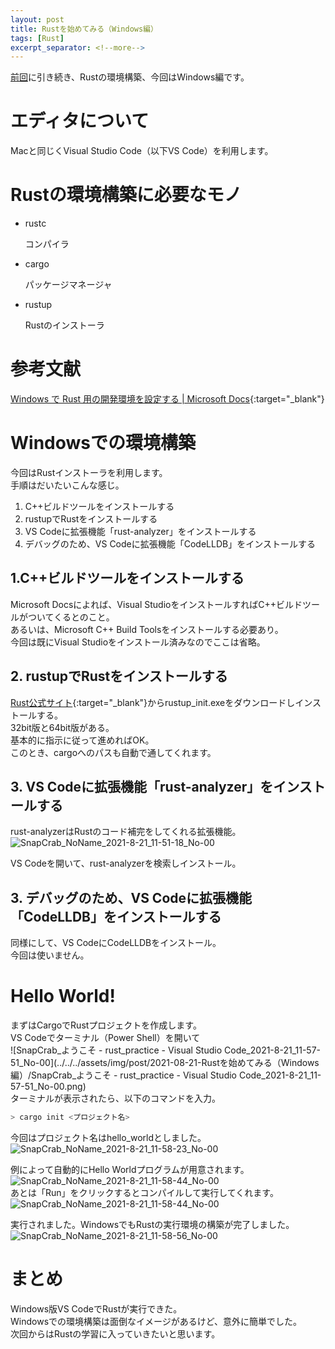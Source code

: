 ```yaml
---
layout: post
title: Rustを始めてみる（Windows編）
tags: [Rust]
excerpt_separator: <!--more-->
---
```


[前回](../20//Rust%E3%82%92%E5%A7%8B%E3%82%81%E3%81%A6%E3%81%BF%E3%82%8B-Mac%E7%B7%A8.html)に引き続き、Rustの環境構築、今回はWindows編です。

<!--more-->



# エディタについて

Macと同じくVisual Studio Code（以下VS Code）を利用します。



# Rustの環境構築に必要なモノ

- rustc  
  

  コンパイラ

- cargo  
  

  パッケージマネージャ

- rustup  
  
  
  Rustのインストーラ

# 参考文献

[Windows で Rust 用の開発環境を設定する \| Microsoft Docs](https://docs.microsoft.com/ja-jp/windows/dev-environment/rust/setup){:target="_blank"}

# Windowsでの環境構築

今回はRustインストーラを利用します。  
手順はだいたいこんな感じ。

1. C++ビルドツールをインストールする
2. rustupでRustをインストールする
3. VS Codeに拡張機能「rust-analyzer」をインストールする
4. デバッグのため、VS Codeに拡張機能「CodeLLDB」をインストールする



## 1.C++ビルドツールをインストールする

Microsoft Docsによれば、Visual StudioをインストールすればC++ビルドツールがついてくるとのこと。  
あるいは、Microsoft C++ Build Toolsをインストールする必要あり。  
今回は既にVisual Studioをインストール済みなのでここは省略。



## 2. rustupでRustをインストールする

[Rust公式サイト](https://www.rust-lang.org/ja/tools/install){:target="_blank"}からrustup_init.exeをダウンロードしインストールする。  
32bit版と64bit版がある。  
基本的に指示に従って進めればOK。  
このとき、cargoへのパスも自動で通してくれます。



## 3. VS Codeに拡張機能「rust-analyzer」をインストールする

rust-analyzerはRustのコード補完をしてくれる拡張機能。  
![SnapCrab_NoName_2021-8-21_11-51-18_No-00](../../../assets/img/post/2021-08-21-Rustを始めてみる（Windows編）/SnapCrab_NoName_2021-8-21_11-51-18_No-00.png)


VS Codeを開いて、rust-analyzerを検索しインストール。



## 3. デバッグのため、VS Codeに拡張機能「CodeLLDB」をインストールする

同様にして、VS CodeにCodeLLDBをインストール。  
今回は使いません。



# Hello World!

まずはCargoでRustプロジェクトを作成します。  
VS Codeでターミナル（Power Shell）を開いて  
![SnapCrab_ようこそ - rust_practice - Visual Studio Code_2021-8-21_11-57-51_No-00](../../../assets/img/post/2021-08-21-Rustを始めてみる（Windows編）/SnapCrab_ようこそ - rust_practice - Visual Studio Code_2021-8-21_11-57-51_No-00.png)  
ターミナルが表示されたら、以下のコマンドを入力。

```powershell
> cargo init <プロジェクト名>
```

今回はプロジェクト名はhello_worldとしました。  
![SnapCrab_NoName_2021-8-21_11-58-23_No-00](../../../assets/img/post/2021-08-21-Rustを始めてみる（Windows編）/SnapCrab_NoName_2021-8-21_11-58-23_No-00.png)  


例によって自動的にHello Worldプログラムが用意されます。  
![SnapCrab_NoName_2021-8-21_11-58-44_No-00](../../../assets/img/post/2021-08-21-Rustを始めてみる（Windows編）/SnapCrab_NoName_2021-8-21_11-58-44_No-00.png)  
あとは「Run」をクリックするとコンパイルして実行してくれます。  
![SnapCrab_NoName_2021-8-21_11-58-44_No-00](../../../assets/img/post/2021-08-21-Rustを始めてみる（Windows編）/SnapCrab_NoName_2021-8-21_11-58-44_No-00-16295149098553.png)  

実行されました。WindowsでもRustの実行環境の構築が完了しました。  
![SnapCrab_NoName_2021-8-21_11-58-56_No-00](../../../assets/img/post/2021-08-21-Rustを始めてみる（Windows編）/SnapCrab_NoName_2021-8-21_11-58-56_No-00-16295150163085.png)



# まとめ

Windows版VS CodeでRustが実行できた。  
Windowsでの環境構築は面倒なイメージがあるけど、意外に簡単でした。  
次回からはRustの学習に入っていきたいと思います。
